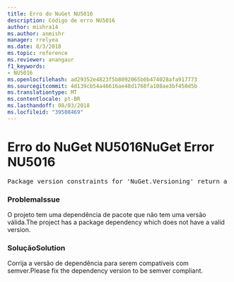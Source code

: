 ```yaml
---
title: Erro do NuGet NU5016
description: Código de erro NU5016
author: mishra14
ms.author: anmishr
manager: rrelyea
ms.date: 8/3/2018
ms.topic: reference
ms.reviewer: anangaur
f1_keywords:
- NU5016
ms.openlocfilehash: ad29352e4823f5b8092065b0b474028afa917773
ms.sourcegitcommit: 4d139cb54a46616ae48d1768fa108ae3bf450d5b
ms.translationtype: MT
ms.contentlocale: pt-BR
ms.lasthandoff: 08/03/2018
ms.locfileid: "39508469"
---
```

# <a name="nuget-error-nu5016"></a><span data-ttu-id="11881-103">Erro do NuGet NU5016</span><span class="sxs-lookup"><span data-stu-id="11881-103">NuGet Error NU5016</span></span>
<pre>Package version constraints for 'NuGet.Versioning' return a version range that is empty.</pre>

### <a name="issue"></a><span data-ttu-id="11881-104">Problema</span><span class="sxs-lookup"><span data-stu-id="11881-104">Issue</span></span>

<span data-ttu-id="11881-105">O projeto tem uma dependência de pacote que não tem uma versão válida.</span><span class="sxs-lookup"><span data-stu-id="11881-105">The project has a package dependency which does not have a valid version.</span></span>


### <a name="solution"></a><span data-ttu-id="11881-106">Solução</span><span class="sxs-lookup"><span data-stu-id="11881-106">Solution</span></span>

<span data-ttu-id="11881-107">Corrija a versão de dependência para serem compatíveis com semver.</span><span class="sxs-lookup"><span data-stu-id="11881-107">Please fix the dependency version to be semver compliant.</span></span>

